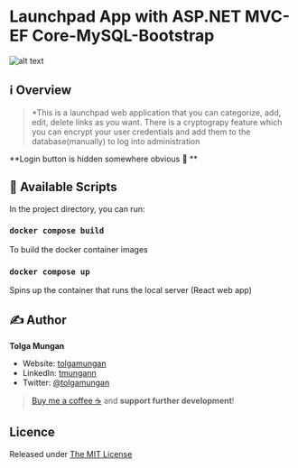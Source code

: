 # Launchpad App with ASP.NET MVC-EF Core-MySQL-Bootstrap

![alt text](https://repository-images.githubusercontent.com/436541987/ae909445-9201-4636-996d-2addadb19048)

## ℹ️ Overview
> *This is a launchpad web application that you can categorize, add, edit, delete links as you want. There is a cryptograpy feature which you can encrypt your user credentials and add them to the database(manually) to log into administration

**Login button is hidden somewhere obvious 👻 **

## 🚀 Available Scripts

In the project directory, you can run:

### `docker compose build`

To build the docker container images

### `docker compose up`

Spins up the container that runs the local server (React web app)

## ✍️ Author

**Tolga Mungan**

* Website: [tolgamungan](https://tolgamungan.com)
* LinkedIn: [tmungann](https://www.linkedin.com/in/tmungan/)
* Twitter: [@tolgamungan](https://twitter.com/tmungann)

> [Buy me a coffee ☕](https://www.buymeacoffee.com/tolgamungan) and **support further development**!

## Licence

Released under [The MIT License](LICENCE)